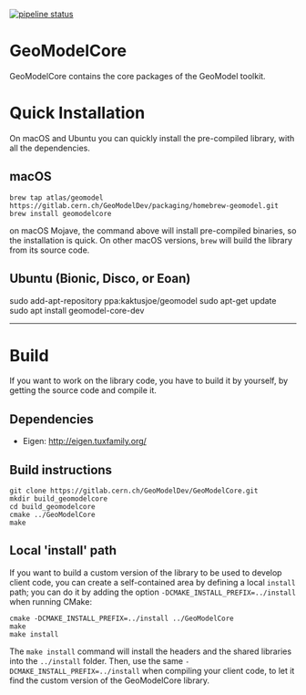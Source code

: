 [![pipeline status](https://gitlab.cern.ch/GeoModelDev/GeoModelCore/badges/master/pipeline.svg)](https://gitlab.cern.ch/GeoModelDev/GeoModelCore/commits/master)

# GeoModelCore

GeoModelCore contains the core packages of the GeoModel toolkit.



# Quick Installation

On macOS and Ubuntu you can quickly install the pre-compiled library, with all the dependencies.

## macOS

```
brew tap atlas/geomodel https://gitlab.cern.ch/GeoModelDev/packaging/homebrew-geomodel.git
brew install geomodelcore
```

on macOS Mojave, the command above will install pre-compiled binaries, so the installation is quick. On other macOS versions, `brew` will build the library from its source code.


## Ubuntu (Bionic, Disco, or Eoan)

sudo add-apt-repository ppa:kaktusjoe/geomodel
sudo apt-get update
sudo apt install geomodel-core-dev

----

# Build

If you want to work on the library code, you have to build it by yourself, by getting the source code and compile it.

## Dependencies

- Eigen: http://eigen.tuxfamily.org/

## Build instructions

```
git clone https://gitlab.cern.ch/GeoModelDev/GeoModelCore.git
mkdir build_geomodelcore
cd build_geomodelcore
cmake ../GeoModelCore
make
```

## Local 'install' path

If you want to build a custom version of the library to be used to develop client code, 
you can create a self-contained area by defining a local `install` path; 
you can do it by adding the option `-DCMAKE_INSTALL_PREFIX=../install` when running CMake:

```
cmake -DCMAKE_INSTALL_PREFIX=../install ../GeoModelCore
make
make install
```

The `make install` command will install the headers and the shared libraries into the `../install` folder.
Then, use the same `-DCMAKE_INSTALL_PREFIX=../install` when compiling your client code, to let it find the custom version of the GeoModelCore library.
